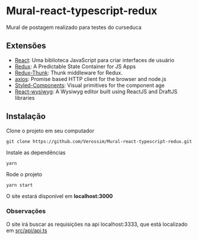 # Mural-react-typescript-redux
Mural de postagem realizado para testes do curseduca

## Extensões
- [React](https://pt-br.reactjs.org/): Uma biblioteca JavaScript para criar interfaces de usuário
- [Redux](https://redux.js.org/): A Predictable State Container for JS Apps
- [Redux-Thunk](https://github.com/reduxjs/redux-thunk): Thunk middleware for Redux.
- [axios](https://github.com/axios/axios): Promise based HTTP client for the browser and node.js
- [Styled-Components](https://styled-components.com/): Visual primitives for the component age
- [React-wysiwyg](https://github.com/jpuri/react-draft-wysiwyg): A Wysiwyg editor built using ReactJS and DraftJS libraries

## Instalação

Clone o projeto em seu computador

```
git clone https://github.com/Verossim/Mural-react-typescript-redux.git
```

Instale as dependências

```
yarn
```

Rode o projeto

```
yarn start
```

O site estará disponível em **localhost:3000**

### Observações
O site irá buscar as requisições na api localhost:3333, que está localizado em [src/api/api.ts](https://github.com/Verossim/Mural-react-typescript-redux/blob/master/src/services/api.ts)
